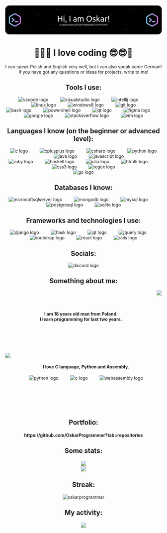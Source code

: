 

![Header](./github-header-image1.png)

<h1 align="center">👋😎😎 I love coding 😎😎👋</h1>
<p align=center> I can speak Polish and English very well, but I can also speak some German! <br> If you have got any
    questions or ideas for projects, write to me!</p>

<h2 align="center">Tools I use:</h2>


<div align="center">
    <img src="https://cdn.jsdelivr.net/gh/devicons/devicon/icons/vscode/vscode-original.svg" height="50"
        alt="vscode logo" />
    <img width="30" />
    <img src="https://cdn.simpleicons.org/visualstudio/5C2D91" height="50" alt="visualstudio logo" />
    <img width="30" />
    <img src="https://cdn.jsdelivr.net/gh/devicons/devicon/icons/intellij/intellij-plain.svg" height="50"
        alt="intellij logo" />
    <img width="30" />
    <img src="https://cdn.jsdelivr.net/gh/devicons/devicon/icons/linux/linux-original.svg" height="50"
        alt="linux logo" />
    <img width="30" />
    <img src="https://cdn.jsdelivr.net/gh/devicons/devicon/icons/windows8/windows8-original.svg" height="50"
        alt="windows8 logo" />
    <img width="30" />
    <img src="https://cdn.jsdelivr.net/gh/devicons/devicon/icons/git/git-plain.svg" height="50" alt="git logo" />
</div>


<div align="center">
    <img src="https://cdn.jsdelivr.net/gh/devicons/devicon/icons/bash/bash-plain.svg" height="50" alt="bash logo" />
    <img width="30" />
    <img src="https://cdn.simpleicons.org/powershell/5391FE" height="50" alt="powershell logo" />
    <img width="30" />
    <img src="https://cdn.jsdelivr.net/gh/devicons/devicon/icons/qt/qt-original.svg" height="50" alt="qt logo" />
    <img width="30" />
    <img src="https://cdn.jsdelivr.net/gh/devicons/devicon/icons/figma/figma-original.svg" height="50"
        alt="figma logo" />
    <img width="30" />
    <img src="https://cdn.jsdelivr.net/gh/devicons/devicon/icons/google/google-original.svg" height="50"
        alt="google logo" />
    <img width="30" />
    <img src="https://cdn.simpleicons.org/stackoverflow/F58025" height="50" alt="stackoverflow logo" />
    <img width="30" />
    <img src="https://cdn.simpleicons.org/vim/019733" height="50" alt="vim logo" />
</div>


<h2 align="center">Languages I know (on the beginner or advanced level):</h2>


<div align="center">
    <img src="https://skillicons.dev/icons?i=c" height="50" alt="c logo" />
    <img width="30" />
    <img src="https://skillicons.dev/icons?i=cpp" height="50" alt="cplusplus logo" />
    <img width="30" />
    <img src="https://skillicons.dev/icons?i=cs" height="50" alt="csharp logo" />
    <img width="30" />
    <img src="https://skillicons.dev/icons?i=py" height="50" alt="python logo" />
    <img width="30" />
    <img src="https://skillicons.dev/icons?i=java" height="50" alt="java logo" />
    <img width="30" />
    <img src="https://skillicons.dev/icons?i=js" height="50" alt="javascript logo" />
</div>


<div align="center">
    <img src="https://skillicons.dev/icons?i=ruby" height="50" alt="ruby logo" />
    <img width="30" />
    <img src="https://skillicons.dev/icons?i=haskell" height="50" alt="haskell logo" />
    <img width="30" />
    <img src="https://cdn.jsdelivr.net/gh/devicons/devicon/icons/julia/julia-original-wordmark.svg" height="50"
        alt="julia logo" />
    <img width="30" />
    <img src="https://skillicons.dev/icons?i=html" height="50" alt="html5 logo" />
    <img width="30" />
    <img src="https://skillicons.dev/icons?i=css" height="50" alt="css3 logo" />
    <img width="30" />
    <img src="https://skillicons.dev/icons?i=regex" height="50" alt="regex logo" />
</div>


<div align="center">
    <img src="https://skillicons.dev/icons?i=go" height="50" alt="go logo" />
</div>

<h2 align="center">Databases I know:</h2>


<div align="center">
    <img src="https://cdn.simpleicons.org/microsoftsqlserver/CC2927" height="50" alt="microsoftsqlserver logo" />
    <img width="30" />
    <img src="https://skillicons.dev/icons?i=mongodb" height="50" alt="mongodb logo" />
    <img width="30" />
    <img src="https://skillicons.dev/icons?i=mysql" height="50" alt="mysql logo" />
    <img width="30" />
    <img src="https://skillicons.dev/icons?i=postgres" height="50" alt="postgresql logo" />
    <img width="30" />
    <img src="https://skillicons.dev/icons?i=sqlite" height="50" alt="sqlite logo" />
</div>


<h2 align="center">Frameworks and technologies I use:</h2>


<div align="center">
    <img src="https://skillicons.dev/icons?i=django" height="50" alt="django logo" />
    <img width="30" />
    <img src="https://skillicons.dev/icons?i=flask" height="50" alt="flask logo" />
    <img width="30" />
    <img src="https://skillicons.dev/icons?i=qt" height="50" alt="qt logo" />
    <img width="30" />
    <img src="https://skillicons.dev/icons?i=jquery" height="50" alt="jquery logo" />
    <img width="30" />
    <img src="https://skillicons.dev/icons?i=bootstrap" height="50" alt="bootstrap logo" />
    <img width="30" />
    <img src="https://skillicons.dev/icons?i=react" height="50" alt="react logo" />
    <img width="30" />
    <img src="https://skillicons.dev/icons?i=rails" height="50" alt="rails logo" />
</div>


<h2 align="center">Socials:</h2>


<div align="center">
    <img src="https://raw.githubusercontent.com/maurodesouza/profile-readme-generator/master/src/assets/icons/social/discord/default.svg"
        width="80" height="50" alt="discord logo" />
</div>


<h2 align="center">Something about me:</h2>


<img align="right" height="187"
    src="https://camo.githubusercontent.com/c1dcb74cc1c1835b1d716f5051499a2814c683c806b15f04b0eba492863703e9/68747470733a2f2f63646e2e6472696262626c652e636f6d2f75736572732f3733303730332f73637265656e73686f74732f363538313234332f6176656e746f2e676966" />

<p align="left">&#8291;</p>
<p align="left">&#8291;</p>

<h4 align="center">I am 18 years old man from Poland.<br> I learn programming for last two years.</h4>


<br clear="both">

<img align="left" height="209"
    src="https://camo.githubusercontent.com/cae12fddd9d6982901d82580bdf321d81fb299141098ca1c2d4891870827bf17/68747470733a2f2f6d69726f2e6d656469756d2e636f6d2f6d61782f313336302f302a37513379765349765f7430696f4a2d5a2e676966" />


<p align="left">&#8291;</p>


<div align="center">
    <h4 align="center">I love C language, Python and Assembly.</h4>
    <img src="https://skillicons.dev/icons?i=py" height="50" alt="python logo" />
    <img width="30" />
    <img src="https://skillicons.dev/icons?i=c" height="50" alt="c logo" />
    <img width="30" />
    <img src="https://skillicons.dev/icons?i=wasm" height="50" alt="webassembly logo" />
</div>


<p align="left">&#8291;</p>
<p align="left">&#8291;</p>
<p align="left">&#8291;</p>

<h2 align="center">Portfolio:</h2>


<h4 align="center">https://github.com/OskarProgrammer?tab=repositories</h4>


<h2 align="center">Some stats:</h2>

<div align="center"><img
        src="https://github-readme-stats.vercel.app/api?username=OskarProgrammer&show_icons=true&count_private=false&card_width=350px&text_bold=false&hide_title=true&border_radius=25px&hide_rank=true&hide_border=true&theme=dark&background=000000"
        align="center" /></div>

<div align="center"><img
        src="https://github-readme-stats.vercel.app/api/top-langs/?username=OskarProgrammer&hide_border=true&layout=normal&hide=css,html&border_radius=25px&hide_title=true&langs_count=6&theme=dark&background=000000"
        align="center" /></div>

<h2 align="center">Streak:</h2>

<div align="center"><img
        src="http://github-readme-streak-stats.herokuapp.com?user=OskarProgrammer&border_radius=25px&layout=compact&hide_border=true&theme=dark"
        alt="oskarprogrammer" align="center" /></div>

<h2 align="center">My activity:</h2>
<div align=center>
    <img align="center"
        src="http://github-profile-summary-cards.vercel.app/api/cards/profile-details?username=OskarProgrammer&theme=dark"
        height="180em" />
</div>


<br><br><br>

